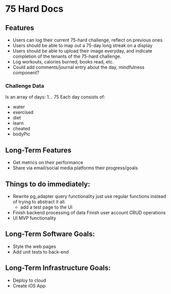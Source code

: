 # 75 Hard Docs

## Features
* Users can log their current 75-hard challenge, reflect on previous ones
* Users should be able to map out a 75-day long streak on a display
* Users should be able to upload their image everyday, and indicate completion of the tenants of the 75-hard challenge.
* Log workouts, calories burned, books read, etc.
* Could add comments/journal entry about the day, mindfulness component? 

### Challenge Data

Is an array of days: 1... 75
Each day consists of:
<ul>
    <li>water</li>
    <li>exercised</li>
    <li>diet</li>
    <li>learn</li>
    <li>cheated</li>
    <li>bodyPic</li>
</ul>

## Long-Term Features
* Get metrics on their performance
* Share via email/social media platforms their progress/goals


## Things to do immediately:
* Rewrite pg_adapter query functionality
    just use regular functions instead of trying to abstract it all.
    - add a test page to the UI
* Finish backend processing of data
    Finish user account CRUD operations
* UI MVP functionality

## Long-Term Software Goals:
* Style the web pages
* Add unit tests to back-end
## Long-Term Infrastructure Goals:
* Deploy to cloud
* Create iOS App